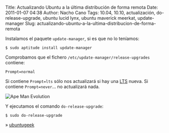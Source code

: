 Title: Actualizando Ubuntu a la última distribución de forma remota
Date: 2011-01-07 04:38
Author: Nacho Cano
Tags: 10.04, 10.10, actualización, do-release-upgrade, ubuntu lucid lynx, ubuntu maverick meerkat, update-manager
Slug: actualizando-ubuntu-a-la-ultima-distribucion-de-forma-remota

Instalamos el paquete `update-manager`, si es que no lo teníamos:

    $ sudo aptitude install update-manager

Comprobamos que el fichero `/etc/update-manager/release-upgrades`
contiene:

    Prompt=normal

Si contiene `Prompt=lts` sólo nos actualizará si hay una [LTS][] nueva.
Si contiene `Prompt=never`... no actualizará nada.

![Ape Man Evolution]({static}/images/ape_man_evolution.png)

Y ejecutamos el comando `do-release-upgrade`:

    $ sudo do-release-upgrade

» [ubuntugeek][]

  [LTS]: http://es.wikipedia.org/wiki/Ubuntu
    "LTS"
  [ubuntugeek]: http://www.ubuntugeek.com/how-to-upgrade-from-ubuntu-10-04-lucid-to-ubuntu-10-10-maverick-desktop-and-server.html
    "ubuntugeek"
